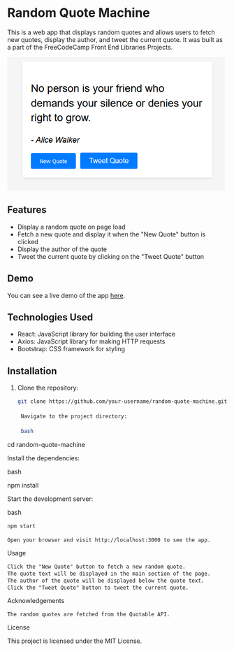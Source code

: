 # Random Quote Machine

This is a web app that displays random quotes and allows users to fetch new quotes, display the author, and tweet the current quote. It was built as a part of the FreeCodeCamp Front End Libraries Projects.

![Random Quote Machine Screenshot](screenshotRandomMachine.PNG)

## Features

- Display a random quote on page load
- Fetch a new quote and display it when the "New Quote" button is clicked
- Display the author of the quote
- Tweet the current quote by clicking on the "Tweet Quote" button

## Demo

You can see a live demo of the app [here](https://3nlxhr-3000.csb.app/).

## Technologies Used

- React: JavaScript library for building the user interface
- Axios: JavaScript library for making HTTP requests
- Bootstrap: CSS framework for styling

## Installation

1. Clone the repository:

   ```bash
   git clone https://github.com/your-username/random-quote-machine.git

    Navigate to the project directory:

    bash

cd random-quote-machine

Install the dependencies:

bash

npm install

Start the development server:

bash

    npm start

    Open your browser and visit http://localhost:3000 to see the app.

Usage

    Click the "New Quote" button to fetch a new random quote.
    The quote text will be displayed in the main section of the page.
    The author of the quote will be displayed below the quote text.
    Click the "Tweet Quote" button to tweet the current quote.

Acknowledgements

    The random quotes are fetched from the Quotable API.

License

This project is licensed under the MIT License.
